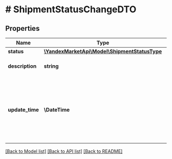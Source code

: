 # # ShipmentStatusChangeDTO

## Properties

Name | Type | Description | Notes
------------ | ------------- | ------------- | -------------
**status** | [**\YandexMarketApi\Model\ShipmentStatusType**](ShipmentStatusType.md) |  | [optional]
**description** | **string** | Описание статуса отгрузки. | [optional]
**update_time** | **\DateTime** | Время последнего изменения статуса отгрузки.  Формат даты: ISO 8601 со смещением относительно UTC. | [optional]

[[Back to Model list]](../../README.md#models) [[Back to API list]](../../README.md#endpoints) [[Back to README]](../../README.md)

